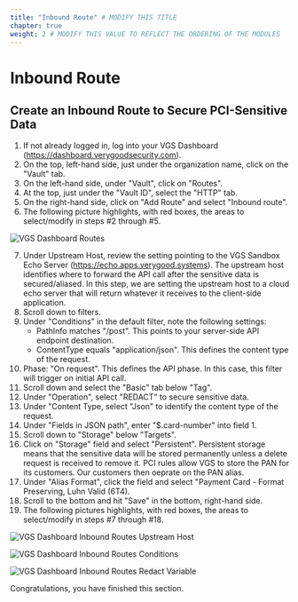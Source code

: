 ```yaml
---
title: "Inbound Route" # MODIFY THIS TITLE
chapter: true
weight: 2 # MODIFY THIS VALUE TO REFLECT THE ORDERING OF THE MODULES
---
```


# Inbound Route <!-- MODIFY THIS HEADING -->

## Create an Inbound Route to Secure PCI-Sensitive Data 

1) If not already logged in, log into your VGS Dashboard (https://dashboard.verygoodsecurity.com).
2) On the top, left-hand side, just under the organization name, click on the "Vault" tab.
3) On the left-hand side, under "Vault", click on "Routes".  
4) At the top, just under the "Vault ID", select the "HTTP" tab.  
5) On the right-hand side, click on "Add Route" and select "Inbound route". 
6) The following picture highlights, with red boxes, the areas to select/modify in steps #2 through #5.

![VGS Dashboard Routes](/images/vgs-dashboard-routes.jpg)  

7) Under Upstream Host, review the setting pointing to the VGS Sandbox Echo Server (https://echo.apps.verygood.systems). The upstream host identifies where to forward the API call after the sensitive data is secured/aliased. In this step, we are setting the upstream host to a cloud echo server that will return whatever it receives to the client-side application.  
8) Scroll down to filters.  
9) Under "Conditions" in the default filter, note the following settings:  
	* PathInfo matches "/post". This points to your server-side API endpoint destination.  
	* ContentType equals "application/json". This defines the content type of the request.
10) Phase: "On request". This defines the API phase. In this case, this filter will trigger on initial API call.  
11) Scroll down and select the "Basic" tab below "Tag".  
12) Under "Operation", select "REDACT" to secure sensitive data.
13) Under "Content Type, select "Json" to identify the content type of the request.  
14) Under "Fields in JSON path", enter "$.card-number" into field 1.  
15) Scroll down to "Storage" below "Targets".  
16) Click on "Storage" field and select "Persistent". Persistent storage means that the sensitive data will be stored permanently unless a delete request is received to remove it. PCI rules allow VGS to store the PAN for its customers. Our customers then oeprate on the PAN alias. 
17) Under "Alias Format", click the field and select "Payment Card - Format Preserving, Luhn Valid (6T4).  
18) Scroll to the bottom and hit "Save" in the bottom, right-hand side.
19) The following pictures highlights, with red boxes, the areas to select/modify in steps #7 through #18.  

![VGS Dashboard Inbound Routes Upstream Host](/images/vgs-dashboard-inbound-route-upstream-host.jpg)  

![VGS Dashboard Inbound Routes Conditions](/images/vgs-dashboard-inbound-route-conditions.jpg)  

![VGS Dashboard Inbound Routes Redact Variable](/images/vgs-dashboard-inbound-route-redact-variable.jpg)  


Congratulations, you have finished this section.  
